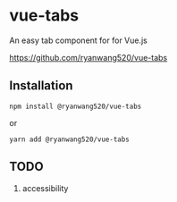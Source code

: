 # vue-tabs

An easy tab component for for Vue.js

https://github.com/ryanwang520/vue-tabs

## Installation

```
npm install @ryanwang520/vue-tabs
```

or

```
yarn add @ryanwang520/vue-tabs
```

## TODO

1. accessibility
